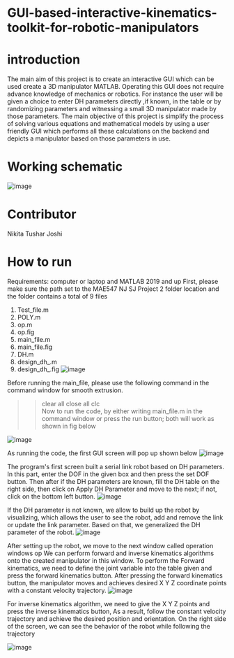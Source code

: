 # GUI-based-interactive-kinematics-toolkit-for-robotic-manipulators
# introduction 
The main aim of this project is to create an interactive GUI which can be used create a 3D manipulator MATLAB. Operating this GUI does not require advance knowledge of mechanics or robotics.
For instance the user will be given a choice to enter DH parameters directly ,if known, in the table or by randomizing parameters and witnessing a small 3D manipulator made by those parameters.
The main objective of this project is simplify the process of solving various equations and mathematical models by using a user friendly GUI which performs all these calculations on the backend and depicts a manipulator based on those parameters in use. 
#  Working schematic
![image](https://user-images.githubusercontent.com/44742647/145686959-534d74e8-6c3e-48e6-bf78-d15802abb4ec.png)

# Contributor 
Nikita Tushar Joshi

# How to run 
Requirements: computer or laptop and MATLAB 2019 and up 
First, please make sure the path set to the MAE547 NJ SJ Project 2 folder location and the folder contains a total of 9 files 
1.	Test_file.m
2.	POLY.m
3.	op.m
4.	op.fig
5.	main_file.m
6.	main_file.fig
7.	DH.m
8.	design_dh_.m
9.	design_dh_.fig
![image](https://user-images.githubusercontent.com/44742647/145686830-67b1d894-94df-4127-8218-bcdd4d7e1990.png)

Before running the main_file, please use the following command in the command window for smooth extrusion.
>> clear all
>> close all
>> clc  
Now to run the code, by either writing main_file.m in the command window or press the run button; both will work as shown in fig below

![image](https://user-images.githubusercontent.com/44742647/145686838-a35b8c45-35c9-46ad-869d-c2301d48b6ce.png)





As running the code, the first GUI screen will pop up shown below 
 ![image](https://user-images.githubusercontent.com/44742647/145686847-9d95faeb-63ce-492e-8e88-4f605c8670dd.png)


The program's first screen built a serial link robot based on DH parameters. In this part, enter the DOF in the given box and then press the set DOF button. Then after if the DH parameters are known, fill the DH table on the right side, then click on Apply DH Parameter and move to the next; if not, click on the bottom left button.
![image](https://user-images.githubusercontent.com/44742647/145686854-e97695b4-3a77-467f-9546-5bbfecc3c9b4.png)

 
If the DH parameter is not known, we allow to build up the robot by visualizing, which allows the user to see the robot, add and remove the link or update the link parameter. Based on that, we generalized the DH parameter of the robot. 
![image](https://user-images.githubusercontent.com/44742647/145686861-55ec696f-fc52-4843-a2b7-cb8e2faf38d8.png)

 
After setting up the robot, we move to the next window called operation windows op
We can perform forward and inverse kinematics algorithms onto the created manipulator in this window.
To perform the Forward kinematics, we need to define the joint variable into the table given and press the forward kinematics button. After pressing the forward kinematics button, the manipulator moves and achieves desired X Y Z coordinate points with a constant velocity trajectory. 
![image](https://user-images.githubusercontent.com/44742647/145686867-136942fe-2a0d-4066-b119-93ac4e572004.png)

 

For inverse kinematics algorithm, we need to give the X Y Z points and press the inverse kinematics button, 
As a result, follow the constant velocity trajectory and achieve the desired position and orientation. On the right side of the screen, we can see the behavior of the robot while following the trajectory 
 
![image](https://user-images.githubusercontent.com/44742647/145686872-78d1ec04-ad12-4b11-83c5-197759c4219c.png)


